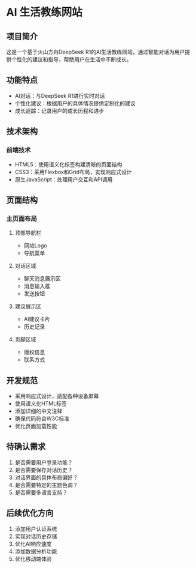 # AI 生活教练网站

## 项目简介
这是一个基于火山方舟DeepSeek R1的AI生活教练网站，通过智能对话为用户提供个性化的建议和指导，帮助用户在生活中不断成长。

## 功能特点
- AI对话：与DeepSeek R1进行实时对话
- 个性化建议：根据用户的具体情况提供定制化的建议
- 成长追踪：记录用户的成长历程和进步

## 技术架构
### 前端技术
- HTML5：使用语义化标签构建清晰的页面结构
- CSS3：采用Flexbox和Grid布局，实现响应式设计
- 原生JavaScript：处理用户交互和API调用

## 页面结构
### 主页面布局
1. 顶部导航栏
   - 网站Logo
   - 导航菜单

2. 对话区域
   - 聊天消息展示区
   - 消息输入框
   - 发送按钮

3. 建议展示区
   - AI建议卡片
   - 历史记录

4. 页脚区域
   - 版权信息
   - 联系方式

## 开发规范
- 采用响应式设计，适配各种设备屏幕
- 使用语义化HTML标签
- 添加详细的中文注释
- 确保代码符合W3C标准
- 优化页面加载性能

## 待确认需求
1. 是否需要用户登录功能？
2. 是否需要保存对话历史？
3. 对话界面的具体布局偏好？
4. 是否需要特定的主题色调？
5. 是否需要多语言支持？

## 后续优化方向
1. 添加用户认证系统
2. 实现对话历史存储
3. 优化AI响应速度
4. 添加数据分析功能
5. 优化移动端体验